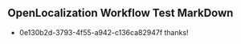 ## OpenLocalization Workflow Test MarkDown
* 0e130b2d-3793-4f55-a942-c136ca82947f thanks!

<!--HONumber=Jul16_HO4-->



